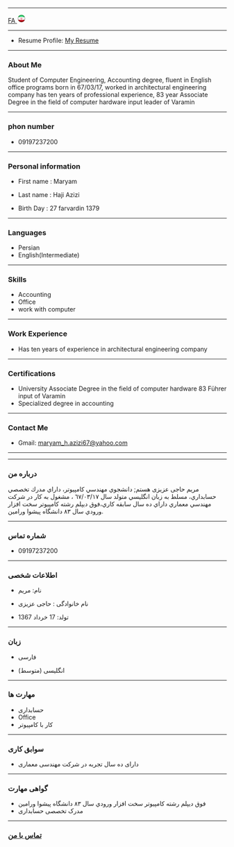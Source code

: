 
---
[FA](index.md)<a class="pt-trigger" href="index" data-animation="62"> <img src="img/Iran.png" width="20" height="20"/></a>

----
- Resume Profile: <a href="https://cvbuilder.me/Resume/en/2a757ea9-681c-4f85-aad9-073dab0698cd?template=template14">My Resume</a>  
----

### About Me
Student of Computer Engineering, Accounting degree, fluent in English office programs born in 67/03/17, worked in architectural engineering company has ten years of professional experience, 83 year Associate Degree in the field of computer hardware input leader of Varamin

-----------
### phon number
+ 09197237200

-----------
### Personal information
+ First name : Maryam

+ Last name : Haji Azizi

+ Birth Day : 27 farvardin 1379

----------
### Languages
+ Persian
+ English(Intermediate)

----------
### Skills
+ Accounting
+ Office
+ work with computer
 
----------
### Work Experience
+ Has ten years of experience in architectural engineering company

---------
### Certifications
+ University Associate Degree in the field of computer hardware 83 Führer input of Varamin
+ Specialized degree in accounting

----------
### Contact Me
- Gmail: maryam_h.azizi67@yahoo.com

------
------

### درباره من
مریم حاجی عزیزی هستم;
 دانشجوي مهندسي كامپيوتر، داراي مدرك تخصصي حسابداري، مسلط به زبان انگليسي متولد سال ٦٧/٠٣/١٧ ، مشغول به كار در شركت مهندسي معماري داراي ده سال سابقه كاري،فوق ديپلم رشته كامپيوتر سخت افزار ورودي سال ٨٣ دانشگاه پيشوا ورامين.

----------
### شماره تماس 
+ 09197237200

----------
### اطلاعات شخصی
+ نام: مریم

+ نام خانوادگی : حاجی عزیزی

+ تولد: 17 خرداد 1367

----------
### زبان
+ فارسی

+ (انگلیسی  (متوسط

-----------
### مهارت ها
+ حسابداری
+ Office
+ کار با کامپیوتر
  
----------
### سوابق کاری
+ دارای ده سال تجربه در شرکت مهندسی معماری

-----------
### گواهی مهارت
+ فوق ديپلم رشته كامپيوتر سخت افزار ورودي سال ٨٣ دانشگاه پيشوا ورامين
+ مدرک تخصصی حسابداری
 
---------
### [تماس با من](maryam_h.azizi67@yahoo.com)
